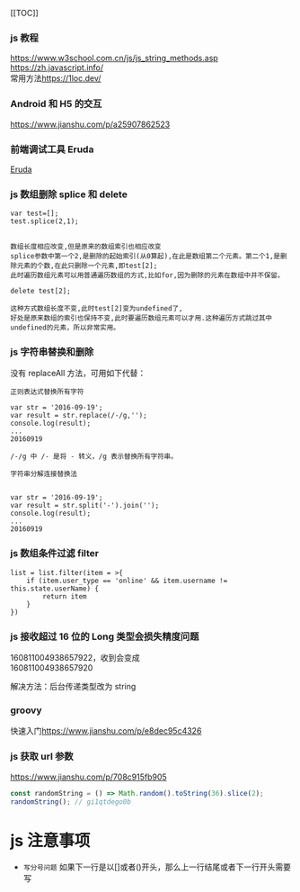 [[TOC]]

### js 教程

<https://www.w3school.com.cn/js/js_string_methods.asp>  
<https://zh.javascript.info/>  
常用方法<https://1loc.dev/>

### Android 和 H5 的交互

<https://www.jianshu.com/p/a25907862523>

### 前端调试工具 Eruda

[Eruda](https://github.com/liriliri/eruda/blob/master/doc/README_CN.md)

### js 数组删除 splice 和 delete

```
var test=[];
test.splice(2,1);


数组长度相应改变,但是原来的数组索引也相应改变
splice参数中第一个2,是删除的起始索引(从0算起),在此是数组第二个元素。第二个1,是删除元素的个数,在此只删除一个元素,即test[2];
此时遍历数组元素可以用普通遍历数组的方式,比如for,因为删除的元素在数组中并不保留。

delete test[2];

这种方式数组长度不变,此时test[2]变为undefined了,
好处是原来数组的索引也保持不变,此时要遍历数组元素可以才用.这种遍历方式跳过其中undefined的元素，所以非常实用。

```

### js 字符串替换和删除

没有 replaceAll 方法，可用如下代替：

```
正则表达式替换所有字符

var str = '2016-09-19';
var result = str.replace(/-/g,'');
console.log(result);
...
20160919

/-/g 中 /- 是将 - 转义，/g 表示替换所有字符串。
```

```
字符串分解连接替换法


var str = '2016-09-19';
var result = str.split('-').join('');
console.log(result);
...
20160919

```

### js 数组条件过滤 filter

```
list = list.filter(item = >{
	if (item.user_type == 'online' && item.username != this.state.userName) {
		return item
	}
})
```

### js 接收超过 16 位的 Long 类型会损失精度问题

160811004938657922，收到会变成  
160811004938657920

解决方法：后台传递类型改为 string

### groovy

快速入门<https://www.jianshu.com/p/e8dec95c4326>

### js 获取 url 参数

<https://www.jianshu.com/p/708c915fb905>

```js
const randomString = () => Math.random().toString(36).slice(2);
randomString(); // gi1qtdego0b
```

# js 注意事项

- `写分号问题` 如果下一行是以[]或者()开头，那么上一行结尾或者下一行开头需要写